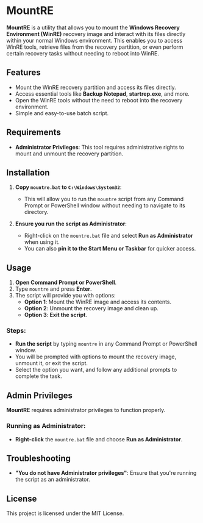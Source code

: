 # MountRE

**MountRE** is a utility that allows you to mount the **Windows Recovery Environment (WinRE)** recovery image and interact with its files directly within your normal Windows environment. This enables you to access WinRE tools, retrieve files from the recovery partition, or even perform certain recovery tasks without needing to reboot into WinRE.

## Features
- Mount the WinRE recovery partition and access its files directly.
- Access essential tools like **Backup Notepad**, **startrep.exe**, and more.
- Open the WinRE tools without the need to reboot into the recovery environment.
- Simple and easy-to-use batch script.

## Requirements
- **Administrator Privileges**: This tool requires administrative rights to mount and unmount the recovery partition.
  
## Installation

1. **Copy `mountre.bat` to `C:\Windows\System32`**:
   - This will allow you to run the `mountre` script from any Command Prompt or PowerShell window without needing to navigate to its directory.

2. **Ensure you run the script as Administrator**:
   - Right-click on the `mountre.bat` file and select **Run as Administrator** when using it.
   - You can also **pin it to the Start Menu or Taskbar** for quicker access.

## Usage

1. **Open Command Prompt or PowerShell**.
2. Type `mountre` and press **Enter**.
3. The script will provide you with options:
   - **Option 1**: Mount the WinRE image and access its contents.
   - **Option 2**: Unmount the recovery image and clean up.
   - **Option 3**: **Exit the script**.

### Steps:
- **Run the script** by typing `mountre` in any Command Prompt or PowerShell window.
- You will be prompted with options to mount the recovery image, unmount it, or exit the script.
- Select the option you want, and follow any additional prompts to complete the task.

## Admin Privileges

**MountRE** requires administrator privileges to function properly.

### Running as Administrator:
- **Right-click** the `mountre.bat` file and choose **Run as Administrator**.

## Troubleshooting

- **"You do not have Administrator privileges"**: Ensure that you're running the script as an administrator.

## License

This project is licensed under the MIT License.
